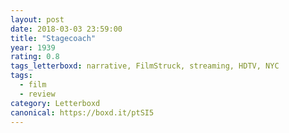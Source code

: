 ```yaml
---
layout: post 
date: 2018-03-03 23:59:00
title: "Stagecoach"
year: 1939
rating: 0.8
tags_letterboxd: narrative, FilmStruck, streaming, HDTV, NYC
tags:
  - film
  - review
category: Letterboxd
canonical: https://boxd.it/ptSI5
---
```

